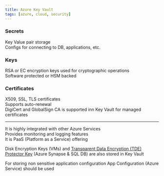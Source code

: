 ```yaml
---
title: Azure Key Vault
tags: [azure, cloud, security]
---
```


### Secrets
Key Value pair storage  
Configs for connecting to DB, applications, etc.  

### Keys
RSA or EC encryption keys used for cryptographic operations  
Software protected or HSM backed  

### Certificates
X509, SSL, TLS certificates  
Supports auto-renewal  
DigiCert and GlobalSign CA is supported inn Key Vault for managed certificates 

---

It is highly integrated with other Azure Services  
Provides monitoring and logging features  
It is PaaS (Platform as a Service) offering

Disk Encryption Keys (VMs) and [Transparent Data Encryption (TDE) Protector Key](../Azure%20Analytics%20Services/Azure%20Synapse%20Analytics/Transparent%20Data%20Encryption%20%28TDE%29%20Protector%20Key.md) (Azure Synapse & SQL DB) are also stored in Key Vault

For storing non sensitive application configuration App Configuration (Azure Service) should be used